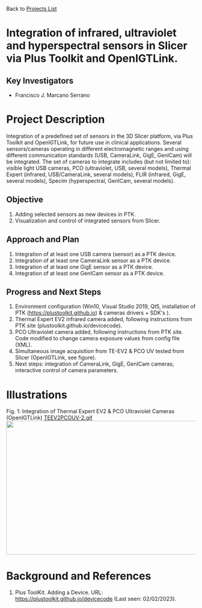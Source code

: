 Back to [Projects List](../../README.md#ProjectsList)

# Integration of infrared, ultraviolet and hyperspectral sensors in Slicer via Plus Toolkit  and OpenIGTLink. 
## Key Investigators

- Francisco J. Marcano Serrano

# Project Description

<!-- Add a short paragraph describing the project. -->
Integration of a predefined set of sensors in the 3D Slicer platform,  via Plus Toolkit  and OpenIGTLink, for future use in clinical applications.
Several sensors/cameras operating in different electromagnetic ranges and using different communication standards (USB, CameraLink, GigE, GenICam) will be integrated.
The set of cameras to integrate includes (but not limited to): visible light USB cameras, PCO (ultraviolet, USB, several models), Thermal Expert (infrared, USB/CameraLink, several models), FLIR (infrared, GigE, several models), Specim (hyperspectral, GenICam, several models).


## Objective

<!-- Describe here WHAT you would like to achieve (what you will have as end result). -->

1. Adding selected sensors as new devices in PTK.
2. Visualization and control of integrated sensors from Slicer. 

## Approach and Plan

<!-- Describe here HOW you would like to achieve the objectives stated above. -->

1. Integration of at least one USB camera (sensor) as a  PTK device.
1. Integration of at least one CameraLink sensor as a  PTK device.
1. Integration of at least one GigE sensor as a PTK device.
1. Integration of at least one GenICam sensor as a PTK device.

## Progress and Next Steps

<!-- Update this section as you make progress, describing of what you have ACTUALLY DONE. If there are specific steps that you could not complete then you can describe them here, too. -->
1. Environment configuration (Win10, Visual Studio 2019, Qt5, installation of PTK (https://plustoolkit.github.io) & cameras drivers + SDK's ).
2. Thermal Expert EV2 infrared camera added, following instructions from PTK site (plustoolkit.github.io/devicecode).  
3. PCO Ultraviolet camera added, following instructions from PTK site. Code modified to change camera exposure values from config file (XML).  
4. Simultaneous image acquisition from TE-EV2 & PCO UV tested from Slicer (OpenIGTLink, see figure).
5. Next steps: integration of CameraLink, GigE, GenICam cameras; interactive control of camera parameters.   

# Illustrations

<!-- Add pictures and links to videos that demonstrate what has been accomplished.
![Description of picture](Example2.jpg)
![Some more images](Example2.jpg)
-->
Fig. 1: Integration of Thermal Expert EV2 & PCO Ultraviolet Cameras (OpenIGTLink)
[TEEV2PCOUV-2.gif](https://github.com/NA-MIC/ProjectWeek/blob/master/PW38_2023_GranCanaria/Projects/MultiSpectralSensorIntegration/TEEV2PCOUV-2.gif)
<img src="TEEV2PCOUV-2.gif" width="652" height="356"></img>

# Background and References

<!-- If you developed any software, include link to the source code repository. If possible, also add links to sample data, and to any relevant publications. -->
1. Plus ToolKit. Adding a Device. URL: https://plustoolkit.github.io/devicecode (Last seen: 02/02/2023). 
